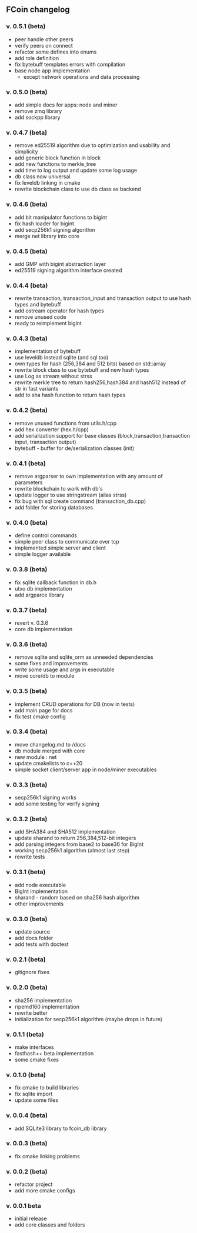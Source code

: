 ## FCoin changelog

### v. 0.5.1 (beta)
 - peer handle other peers
 - verify peers on connect
 - refactor some defines into enums
 - add role definition 
 - fix bytebuff templates errors with compilation
 - base node app implementation 
   - except network operations and data processing

### v. 0.5.0 (beta)
 - add simple docs for apps: node and miner
 - remove zmq library
 - add sockpp library

### v. 0.4.7 (beta)
 - remove ed25519 algorithm due to optimization and usability and simplicity
 - add generic block function in block
 - add new functions to merkle_tree
 - add time to log output and update some log usage
 - db class now universal
 - fix leveldb linking in cmake
 - rewrite blockchain class to use db class as backend

### v. 0.4.6 (beta)
 - add bit manipulator functions to bigint
 - fix hash loader for bigint
 - add secp256k1 signing algorithm
 - merge net library into core

### v. 0.4.5 (beta)
 - add GMP with bigint abstraction layer
 - ed25519 signing algorithm interface created

### v. 0.4.4 (beta)
 - rewrite transaction, transaction_input and transaction output to use hash types and bytebuff
 - add ostream operator for hash types
 - remove unused code
 - ready to reimplement bigint 

### v. 0.4.3 (beta)
 - implementation of bytebuff
 - use leveldb instead sqlite (and sql too)
 - own types for hash (256,384 and 512 bits) based on std::array
 - rewrite block class to use bytebuff and new hash types
 - use Log as stream without strss
 - rewrite merkle tree to return hash256,hash384 and hash512 instead of str in fast variants
 - add to sha hash function to return hash types

### v. 0.4.2 (beta)
 - remove unused functions from utils.h/cpp
 - add hex converter (hex.h/cpp)
 - add serialization support for base classes (block,transaction,transaction input, transaction output)
 - bytebuff - buffer for de/serialization classes (init)

### v. 0.4.1 (beta)
 - remove argparser to own implementation with any amount of parameters
 - rewrite blockchain to work with db's
 - update logger to use stringstream (alias strss)
 - fix bug with sql create command (transaction_db.cpp)
 - add folder for storing databases 

### v. 0.4.0 (beta)
 - define control commands
 - simple peer class to communicate over tcp
 - implemented simple server and client 
 - simple logger available

### v. 0.3.8 (beta)
 - fix sqlite callback function in db.h
 - utxo db implementation
 - add argparce library

### v. 0.3.7 (beta)
 - revert v. 0.3.6
 - core db implementation

### v. 0.3.6 (beta)
 - remove sqlite and sqlite_orm as unneeded dependencies
 - some fixes and improvements
 - write some usage and args in executable
 - move core/db to module

### v. 0.3.5 (beta)
 - implement CRUD operations for DB (now in tests) 
 - add main page for docs
 - fix test cmake config

### v. 0.3.4 (beta)
 - move changelog.md to /docs
 - db module merged with core
 - new module : net
 - update cmakelists to c++20
 - simple socket client/server app in node/miner executables

### v. 0.3.3 (beta)
 - secp256k1 signing works
 - add some testing for verify signing

### v. 0.3.2 (beta)
 - add SHA384 and SHA512 implementation
 - update sharand to return 256,384,512-bit integers
 - add parsing integers from base2 to base36 for BigInt
 - working secp256k1 algorithm (almost last step)
 - rewrite tests

### v. 0.3.1 (beta)
 - add node executable
 - BigInt implementation
 - sharand - random based on sha256 hash algorithm
 - other improvements
 
### v. 0.3.0 (beta)
 - update source
 - add docs folder
 - add tests with doctest

### v. 0.2.1 (beta)
 - gitignore fixes

### v. 0.2.0 (beta)
 - sha256 implementation
 - ripemd160 implementation
 - rewrite better
 - initialization for secp256k1 algorithm (maybe drops in future)

### v. 0.1.1 (beta)
 - make interfaces
 - fasthash++ beta implementation
 - some cmake fixes

### v. 0.1.0 (beta)
 - fix cmake to build libraries 
 - fix sqlite import
 - update some files

### v. 0.0.4 (beta)
 - add SQLite3 library to fcoin_db library

### v. 0.0.3 (beta)
 - fix cmake linking problems

### v. 0.0.2 (beta)
 - refactor project
 - add more cmake configs

### v. 0.0.1 beta

 - initial release
 - add core classes and folders
